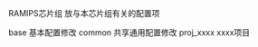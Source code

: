 RAMIPS芯片组
放与本芯片组有关的配置项

base                     基本配置修改 
common              共享通用配置修改
proj_xxxx             xxxx项目